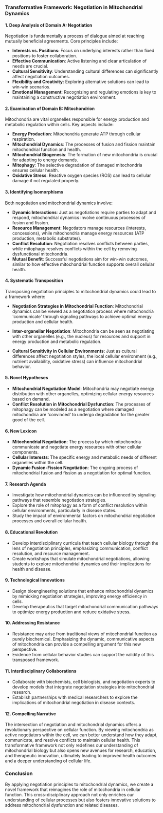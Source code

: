 ### Transformative Framework: Negotiation in Mitochondrial Dynamics

#### 1. Deep Analysis of Domain A: Negotiation
Negotiation is fundamentally a process of dialogue aimed at reaching mutually beneficial agreements. Core principles include:

- **Interests vs. Positions**: Focus on underlying interests rather than fixed positions to foster collaboration.
- **Effective Communication**: Active listening and clear articulation of needs are crucial.
- **Cultural Sensitivity**: Understanding cultural differences can significantly affect negotiation outcomes.
- **Flexibility and Creativity**: Exploring alternative solutions can lead to win-win scenarios.
- **Emotional Management**: Recognizing and regulating emotions is key to maintaining a constructive negotiation environment.

#### 2. Examination of Domain B: Mitochondrion
Mitochondria are vital organelles responsible for energy production and metabolic regulation within cells. Key aspects include:

- **Energy Production**: Mitochondria generate ATP through cellular respiration.
- **Mitochondrial Dynamics**: The processes of fusion and fission maintain mitochondrial function and health.
- **Mitochondrial Biogenesis**: The formation of new mitochondria is crucial for adapting to energy demands.
- **Mitophagy**: The selective degradation of damaged mitochondria ensures cellular health.
- **Oxidative Stress**: Reactive oxygen species (ROS) can lead to cellular damage if not regulated properly.

#### 3. Identifying Isomorphisms
Both negotiation and mitochondrial dynamics involve:

- **Dynamic Interactions**: Just as negotiations require parties to adapt and respond, mitochondrial dynamics involve continuous processes of fusion and fission.
- **Resource Management**: Negotiators manage resources (interests, concessions), while mitochondria manage energy resources (ATP production, metabolic substrates).
- **Conflict Resolution**: Negotiation resolves conflicts between parties, while mitophagy resolves conflicts within the cell by removing dysfunctional mitochondria.
- **Mutual Benefit**: Successful negotiations aim for win-win outcomes, similar to how effective mitochondrial function supports overall cellular health.

#### 4. Systematic Transposition
Transposing negotiation principles to mitochondrial dynamics could lead to a framework where:

- **Negotiation Strategies in Mitochondrial Function**: Mitochondrial dynamics can be viewed as a negotiation process where mitochondria 'communicate' through signaling pathways to achieve optimal energy production and cellular health.
  
- **Inter-organellar Negotiation**: Mitochondria can be seen as negotiating with other organelles (e.g., the nucleus) for resources and support in energy production and metabolic regulation.

- **Cultural Sensitivity in Cellular Environments**: Just as cultural differences affect negotiation styles, the local cellular environment (e.g., nutrient availability, oxidative stress) can influence mitochondrial behavior.

#### 5. Novel Hypotheses
- **Mitochondrial Negotiation Model**: Mitochondria may negotiate energy distribution with other organelles, optimizing cellular energy resources based on demand.
- **Conflict Resolution in Mitochondrial Dysfunction**: The processes of mitophagy can be modeled as a negotiation where damaged mitochondria are 'convinced' to undergo degradation for the greater good of the cell.

#### 6. New Lexicon
- **Mitochondrial Negotiation**: The process by which mitochondria communicate and negotiate energy resources with other cellular components.
- **Cellular Interests**: The specific energy and metabolic needs of different organelles within the cell.
- **Dynamic Fusion-Fission Negotiation**: The ongoing process of mitochondrial fusion and fission as a negotiation for optimal function.

#### 7. Research Agenda
- Investigate how mitochondrial dynamics can be influenced by signaling pathways that resemble negotiation strategies.
- Explore the role of mitophagy as a form of conflict resolution within cellular environments, particularly in disease states.
- Study the impact of environmental factors on mitochondrial negotiation processes and overall cellular health.

#### 8. Educational Revolution
- Develop interdisciplinary curricula that teach cellular biology through the lens of negotiation principles, emphasizing communication, conflict resolution, and resource management.
- Create workshops that simulate mitochondrial negotiations, allowing students to explore mitochondrial dynamics and their implications for health and disease.

#### 9. Technological Innovations
- Design bioengineering solutions that enhance mitochondrial dynamics by mimicking negotiation strategies, improving energy efficiency in cells.
- Develop therapeutics that target mitochondrial communication pathways to optimize energy production and reduce oxidative stress.

#### 10. Addressing Resistance
- Resistance may arise from traditional views of mitochondrial function as purely biochemical. Emphasizing the dynamic, communicative aspects of mitochondria can provide a compelling argument for this new perspective.
- Evidence from cellular behavior studies can support the validity of this transposed framework.

#### 11. Interdisciplinary Collaborations
- Collaborate with biochemists, cell biologists, and negotiation experts to develop models that integrate negotiation strategies into mitochondrial research.
- Establish partnerships with medical researchers to explore the implications of mitochondrial negotiation in disease contexts.

#### 12. Compelling Narrative
The intersection of negotiation and mitochondrial dynamics offers a revolutionary perspective on cellular function. By viewing mitochondria as active negotiators within the cell, we can better understand how they adapt, communicate, and resolve conflicts to maintain cellular health. This transformative framework not only redefines our understanding of mitochondrial biology but also opens new avenues for research, education, and therapeutic innovation, ultimately leading to improved health outcomes and a deeper understanding of cellular life. 

### Conclusion
By applying negotiation principles to mitochondrial dynamics, we create a novel framework that reimagines the role of mitochondria in cellular function. This cross-disciplinary approach not only enriches our understanding of cellular processes but also fosters innovative solutions to address mitochondrial dysfunction and related diseases.